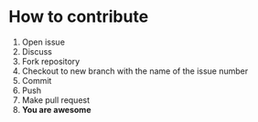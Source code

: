 # How to contribute

1. Open issue
1. Discuss
1. Fork repository
1. Checkout to new branch with the name of the issue number
1. Сommit
1. Push
1. Make pull request
1. **You are awesome**
